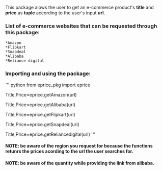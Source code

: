 This package alows the user to get an e-commerce product's **title** and **price** as **tuple** according to the user's input **url**.

### List of e-commerce websites that can be requested through this package:

    *Amazon
    *Flipkart
    *Snapdeal
    *Alibaba
    *Reliance digital

### Importing and using the package:

''' python
from eprice_pkg import eprice

Title,Price=eprice.getAmazon(url)

Title,Price=eprice.getAlibaba(url)

Title,Price=eprice.getFlipkart(url)

Title,Price=eprice.getSnapdeal(url)

Title,Price=eprice.getReliancedigital(url)
'''

#### NOTE: be aware of the region you request for because the functions retunrs the prices acording to the url the user searches for.
#### NOTE: be aware of the quantity while providing the link from alibaba.


